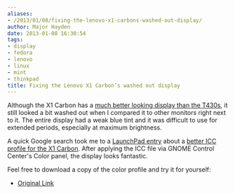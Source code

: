 ```yaml
---
aliases:
- /2013/01/08/fixing-the-lenovo-x1-carbons-washed-out-display/
author: Major Hayden
date: 2013-01-08 16:30:54
tags:
- display
- fedora
- lenovo
- linux
- mint
- thinkpad
title: Fixing the Lenovo X1 Carbon’s washed out display
---
```


Although the X1 Carbon has a [much better looking display than the T430s][1], it still looked a bit washed out when I compared it to other monitors right next to it. The entire display had a weak blue tint and it was difficult to use for extended periods, especially at maximum brightness.

A quick Google search took me to a [LaunchPad entry][2] about a [better ICC profile for the X1 Carbon][3]. After applying the ICC file via GNOME Control Center's Color panel, the display looks fantastic.

Feel free to download a copy of the color profile and try it for yourself:

  * [Original Link][4]

 [1]: /2012/10/21/lenovo-thinkpad-t430s-review/
 [2]: https://answers.launchpad.net/ubuntu-certification/+question/177299
 [3]: http://www.notebookcheck.net/Review-Lenovo-ThinkPad-X1-Subnotebook.55370.0.html
 [4]: http://www.notebookcheck.net/uploads/tx_nbc2/Lenovo_ThinkPad_X1_1366x768_glare_LP133WH2-TLM5.icc